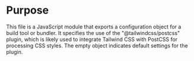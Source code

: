 # Purpose
This file is a JavaScript module that exports a configuration object for a build tool or bundler. It specifies the use of the "@tailwindcss/postcss" plugin, which is likely used to integrate Tailwind CSS with PostCSS for processing CSS styles. The empty object indicates default settings for the plugin.
